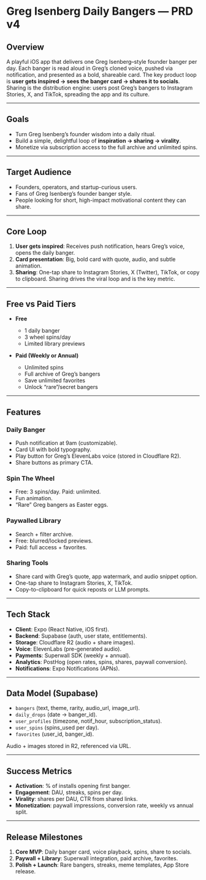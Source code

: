 # Greg Isenberg Daily Bangers — PRD v4

## Overview

A playful iOS app that delivers one Greg Isenberg–style founder banger per day. Each banger is read aloud in Greg’s cloned voice, pushed via notification, and presented as a bold, shareable card. The key product loop is **user gets inspired → sees the banger card → shares it to socials**. Sharing is the distribution engine: users post Greg’s bangers to Instagram Stories, X, and TikTok, spreading the app and its culture.

---

## Goals

- Turn Greg Isenberg’s founder wisdom into a daily ritual.
- Build a simple, delightful loop of **inspiration → sharing → virality**.
- Monetize via subscription access to the full archive and unlimited spins.

---

## Target Audience

- Founders, operators, and startup-curious users.
- Fans of Greg Isenberg’s founder banger style.
- People looking for short, high-impact motivational content they can share.

---

## Core Loop

1. **User gets inspired**: Receives push notification, hears Greg’s voice, opens the daily banger.
2. **Card presentation**: Big, bold card with quote, audio, and subtle animation.
3. **Sharing**: One-tap share to Instagram Stories, X (Twitter), TikTok, or copy to clipboard. Sharing drives the viral loop and is the key metric.

---

## Free vs Paid Tiers

- **Free**

  - 1 daily banger
  - 3 wheel spins/day
  - Limited library previews

- **Paid (Weekly or Annual)**
  - Unlimited spins
  - Full archive of Greg’s bangers
  - Save unlimited favorites
  - Unlock “rare”/secret bangers

---

## Features

### Daily Banger

- Push notification at 9am (customizable).
- Card UI with bold typography.
- Play button for Greg’s ElevenLabs voice (stored in Cloudflare R2).
- Share buttons as primary CTA.

### Spin The Wheel

- Free: 3 spins/day. Paid: unlimited.
- Fun animation.
- “Rare” Greg bangers as Easter eggs.

### Paywalled Library

- Search + filter archive.
- Free: blurred/locked previews.
- Paid: full access + favorites.

### Sharing Tools

- Share card with Greg’s quote, app watermark, and audio snippet option.
- One-tap share to Instagram Stories, X, TikTok.
- Copy-to-clipboard for quick reposts or LLM prompts.

---

## Tech Stack

- **Client**: Expo (React Native, iOS first).
- **Backend**: Supabase (auth, user state, entitlements).
- **Storage**: Cloudflare R2 (audio + share images).
- **Voice**: ElevenLabs (pre-generated audio).
- **Payments**: Superwall SDK (weekly + annual).
- **Analytics**: PostHog (open rates, spins, shares, paywall conversion).
- **Notifications**: Expo Notifications (APNs).

---

## Data Model (Supabase)

- `bangers` (text, theme, rarity, audio_url, image_url).
- `daily_drops` (date → banger_id).
- `user_profiles` (timezone, notif_hour, subscription_status).
- `user_spins` (spins_used per day).
- `favorites` (user_id, banger_id).

Audio + images stored in R2, referenced via URL.

---

## Success Metrics

- **Activation**: % of installs opening first banger.
- **Engagement**: DAU, streaks, spins per day.
- **Virality**: shares per DAU, CTR from shared links.
- **Monetization**: paywall impressions, conversion rate, weekly vs annual split.

---

## Release Milestones

1. **Core MVP**: Daily banger card, voice playback, spins, share to socials.
2. **Paywall + Library**: Superwall integration, paid archive, favorites.
3. **Polish + Launch**: Rare bangers, streaks, meme templates, App Store release.
